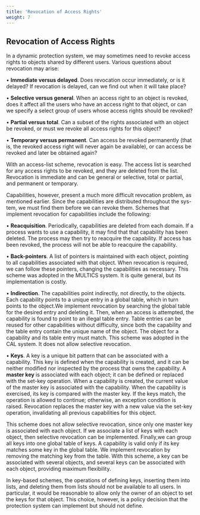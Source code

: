 ```yaml
---
title: 'Revocation of Access Rights'
weight: 7
---
```


## Revocation of Access Rights

In a dynamic protection system, we may sometimes need to revoke access rights to objects shared by different users. Various questions about revocation may arise:

• **Immediate versus delayed**. Does revocation occur immediately, or is it delayed? If revocation is delayed, can we find out when it will take place?

• **Selective versus general**. When an access right to an object is revoked, does it affect all the users who have an access right to that object, or can we specify a select group of users whose access rights should be revoked?

• **Partial versus total**. Can a subset of the rights associated with an object be revoked, or must we revoke all access rights for this object?

• **Temporary versus permanent**. Can access be revoked permanently (that is, the revoked access right will never again be available), or can access be revoked and later be obtained again?

With an access-list scheme, revocation is easy. The access list is searched for any access rights to be revoked, and they are deleted from the list. Revocation is immediate and can be general or selective, total or partial, and permanent or temporary.

Capabilities, however, present a much more difficult revocation problem, as mentioned earlier. Since the capabilities are distributed throughout the sys- tem, we must find them before we can revoke them. Schemes that implement revocation for capabilities include the following:

• **Reacquisition**. Periodically, capabilities are deleted from each domain. If a process wants to use a capability, it may find that that capability has been deleted. The process may then try to reacquire the capability. If access has been revoked, the process will not be able to reacquire the capability.

• **Back-pointers**. A list of pointers is maintained with each object, pointing to all capabilities associated with that object. When revocation is required, we can follow these pointers, changing the capabilities as necessary. This scheme was adopted in the MULTICS system. It is quite general, but its implementation is costly.  

• **Indirection**. The capabilities point indirectly, not directly, to the objects. Each capability points to a unique entry in a global table, which in turn points to the object.We implement revocation by searching the global table for the desired entry and deleting it. Then, when an access is attempted, the capability is found to point to an illegal table entry. Table entries can be reused for other capabilities without difficulty, since both the capability and the table entry contain the unique name of the object. The object for a capability and its table entry must match. This scheme was adopted in the CAL system. It does not allow selective revocation.

• **Keys**. A key is a unique bit pattern that can be associated with a capability. This key is defined when the capability is created, and it can be neither modified nor inspected by the process that owns the capability. A **master key** is associated with each object; it can be defined or replaced with the set-key operation. When a capability is created, the current value of the master key is associated with the capability. When the capability is exercised, its key is compared with the master key. If the keys match, the operation is allowed to continue; otherwise, an exception condition is raised. Revocation replaces the master key with a new value via the set-key operation, invalidating all previous capabilities for this object.

This scheme does not allow selective revocation, since only one master key is associated with each object. If we associate a list of keys with each object, then selective revocation can be implemented. Finally,we can group all keys into one global table of keys. A capability is valid only if its key matches some key in the global table. We implement revocation by removing the matching key from the table. With this scheme, a key can be associated with several objects, and several keys can be associated with each object, providing maximum flexibility.

In key-based schemes, the operations of defining keys, inserting them into lists, and deleting them from lists should not be available to all users. In particular, it would be reasonable to allow only the owner of an object to set the keys for that object. This choice, however, is a policy decision that the protection system can implement but should not define.

